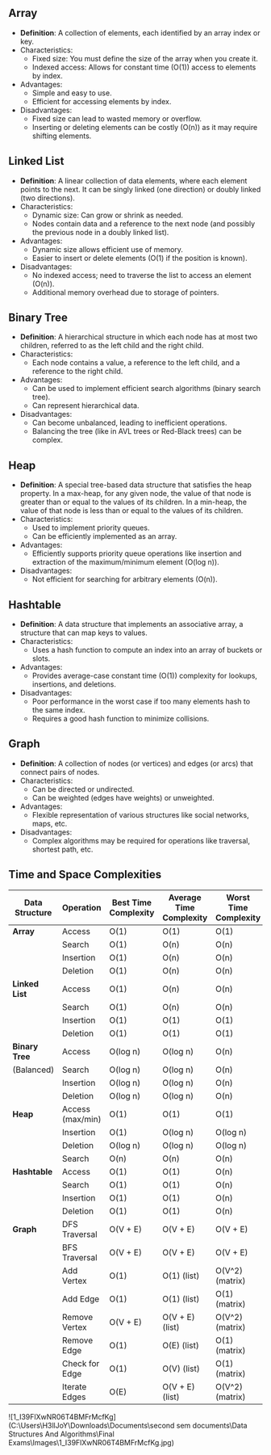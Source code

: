 ## Array

- **Definition**: A collection of elements, each identified by an array index or key.
- Characteristics:
  - Fixed size: You must define the size of the array when you create it.
  - Indexed access: Allows for constant time (O(1)) access to elements by index.
- Advantages:
  - Simple and easy to use.
  - Efficient for accessing elements by index.
- Disadvantages:
  - Fixed size can lead to wasted memory or overflow.
  - Inserting or deleting elements can be costly (O(n)) as it may require shifting elements.

## Linked List

- **Definition**: A linear collection of data elements, where each element points to the next. It can be singly linked (one direction) or doubly linked (two directions).
- Characteristics:
  - Dynamic size: Can grow or shrink as needed.
  - Nodes contain data and a reference to the next node (and possibly the previous node in a doubly linked list).
- Advantages:
  - Dynamic size allows efficient use of memory.
  - Easier to insert or delete elements (O(1) if the position is known).
- Disadvantages:
  - No indexed access; need to traverse the list to access an element (O(n)).
  - Additional memory overhead due to storage of pointers.

## Binary Tree

- **Definition**: A hierarchical structure in which each node has at most two children, referred to as the left child and the right child.
- Characteristics:
  - Each node contains a value, a reference to the left child, and a reference to the right child.
- Advantages:
  - Can be used to implement efficient search algorithms (binary search tree).
  - Can represent hierarchical data.
- Disadvantages:
  - Can become unbalanced, leading to inefficient operations.
  - Balancing the tree (like in AVL trees or Red-Black trees) can be complex.

## Heap

- **Definition**: A special tree-based data structure that satisfies the heap property. In a max-heap, for any given node, the value of that node is greater than or equal to the values of its children. In a min-heap, the value of that node is less than or equal to the values of its children.
- Characteristics:
  - Used to implement priority queues.
  - Can be efficiently implemented as an array.
- Advantages:
  - Efficiently supports priority queue operations like insertion and extraction of the maximum/minimum element (O(log n)).
- Disadvantages:
  - Not efficient for searching for arbitrary elements (O(n)).

## Hashtable

- **Definition**: A data structure that implements an associative array, a structure that can map keys to values.
- Characteristics:
  - Uses a hash function to compute an index into an array of buckets or slots.
- Advantages:
  - Provides average-case constant time (O(1)) complexity for lookups, insertions, and deletions.
- Disadvantages:
  - Poor performance in the worst case if too many elements hash to the same index.
  - Requires a good hash function to minimize collisions.

## Graph

- **Definition**: A collection of nodes (or vertices) and edges (or arcs) that connect pairs of nodes.
- Characteristics:
  - Can be directed or undirected.
  - Can be weighted (edges have weights) or unweighted.
- Advantages:
  - Flexible representation of various structures like social networks, maps, etc.
- Disadvantages:
  - Complex algorithms may be required for operations like traversal, shortest path, etc.

## Time and Space Complexities

| Data Structure  | Operation        | Best Time Complexity | Average Time Complexity | Worst Time Complexity | Space Complexity |
| --------------- | ---------------- | -------------------- | ----------------------- | --------------------- | ---------------- |
| **Array**       | Access           | O(1)                 | O(1)                    | O(1)                  | O(n)             |
|                 | Search           | O(1)                 | O(n)                    | O(n)                  |                  |
|                 | Insertion        | O(1)                 | O(n)                    | O(n)                  |                  |
|                 | Deletion         | O(1)                 | O(n)                    | O(n)                  |                  |
| **Linked List** | Access           | O(1)                 | O(n)                    | O(n)                  | O(n)             |
|                 | Search           | O(1)                 | O(n)                    | O(n)                  |                  |
|                 | Insertion        | O(1)                 | O(1)                    | O(1)                  |                  |
|                 | Deletion         | O(1)                 | O(1)                    | O(1)                  |                  |
| **Binary Tree** | Access           | O(log n)             | O(log n)                | O(n)                  | O(n)             |
| (Balanced)      | Search           | O(log n)             | O(log n)                | O(n)                  |                  |
|                 | Insertion        | O(log n)             | O(log n)                | O(n)                  |                  |
|                 | Deletion         | O(log n)             | O(log n)                | O(n)                  |                  |
| **Heap**        | Access (max/min) | O(1)                 | O(1)                    | O(1)                  | O(n)             |
|                 | Insertion        | O(1)                 | O(log n)                | O(log n)              |                  |
|                 | Deletion         | O(log n)             | O(log n)                | O(log n)              |                  |
|                 | Search           | O(n)                 | O(n)                    | O(n)                  |                  |
| **Hashtable**   | Access           | O(1)                 | O(1)                    | O(n)                  | O(n)             |
|                 | Search           | O(1)                 | O(1)                    | O(n)                  |                  |
|                 | Insertion        | O(1)                 | O(1)                    | O(n)                  |                  |
|                 | Deletion         | O(1)                 | O(1)                    | O(n)                  |                  |
| **Graph**       | DFS Traversal    | O(V + E)             | O(V + E)                | O(V + E)              | O(V + E) (list)  |
|                 | BFS Traversal    | O(V + E)             | O(V + E)                | O(V + E)              | O(V^2) (matrix)  |
|                 | Add Vertex       | O(1)                 | O(1) (list)             | O(V^2) (matrix)       |                  |
|                 | Add Edge         | O(1)                 | O(1) (list)             | O(1) (matrix)         |                  |
|                 | Remove Vertex    | O(V + E)             | O(V + E) (list)         | O(V^2) (matrix)       |                  |
|                 | Remove Edge      | O(1)                 | O(E) (list)             | O(1) (matrix)         |                  |
|                 | Check for Edge   | O(1)                 | O(V) (list)             | O(1) (matrix)         |                  |
|                 | Iterate Edges    | O(E)                 | O(V + E) (list)         | O(V^2) (matrix)       |                  |

![1_I39FlXwNR06T4BMFrMcfKg](C:\Users\H3llJoY\Downloads\Documents\second sem documents\Data Structures And Algorithms\Final Exams\Images\1_I39FlXwNR06T4BMFrMcfKg.jpg)